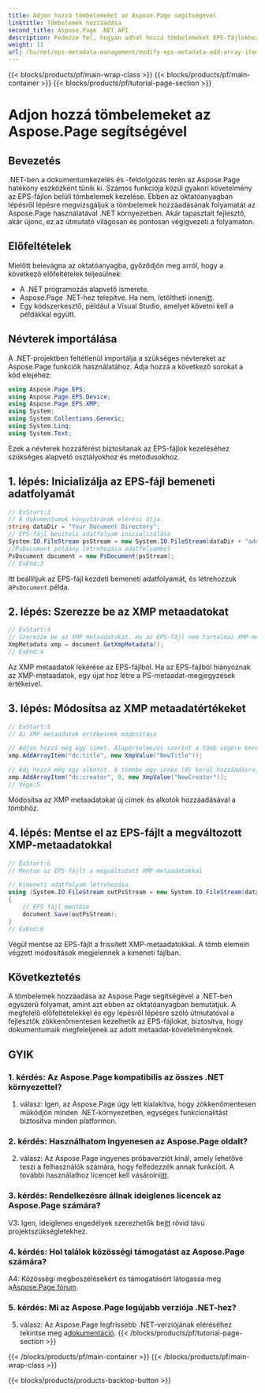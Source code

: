 ```yaml
---
title: Adjon hozzá tömbelemeket az Aspose.Page segítségével
linktitle: Tömbelemek hozzáadása
second_title: Aspose.Page .NET API
description: Fedezze fel, hogyan adhat hozzá tömbelemeket EPS-fájlokhoz az Aspose.Page for .NET használatával. Kövesse lépésről lépésre útmutatónkat a zökkenőmentes dokumentumkezeléshez.
weight: 11
url: /hu/net/eps-metadata-management/modify-eps-metadata-add-array-items/
---
```


{{< blocks/products/pf/main-wrap-class >}}
{{< blocks/products/pf/main-container >}}
{{< blocks/products/pf/tutorial-page-section >}}

# Adjon hozzá tömbelemeket az Aspose.Page segítségével

## Bevezetés

.NET-ben a dokumentumkezelés és -feldolgozás terén az Aspose.Page hatékony eszközként tűnik ki. Számos funkciója közül gyakori követelmény az EPS-fájlon belüli tömbelemek kezelése. Ebben az oktatóanyagban lépésről lépésre megvizsgáljuk a tömbelemek hozzáadásának folyamatát az Aspose.Page használatával .NET környezetben. Akár tapasztalt fejlesztő, akár újonc, ez az útmutató világosan és pontosan végigvezeti a folyamaton.

## Előfeltételek

Mielőtt belevágna az oktatóanyagba, győződjön meg arról, hogy a következő előfeltételek teljesülnek:

- A .NET programozás alapvető ismerete.
-  Aspose.Page .NET-hez telepítve. Ha nem, letöltheti innen[itt](https://releases.aspose.com/page/net/).
- Egy kódszerkesztő, például a Visual Studio, amelyet követni kell a példákkal együtt.

## Névterek importálása

A .NET-projektben feltétlenül importálja a szükséges névtereket az Aspose.Page funkciók használatához. Adja hozzá a következő sorokat a kód elejéhez:

```csharp
using Aspose.Page.EPS;
using Aspose.Page.EPS.Device;
using Aspose.Page.EPS.XMP;
using System;
using System.Collections.Generic;
using System.Linq;
using System.Text;
```

Ezek a névterek hozzáférést biztosítanak az EPS-fájlok kezeléséhez szükséges alapvető osztályokhoz és metódusokhoz.

## 1. lépés: Inicializálja az EPS-fájl bemeneti adatfolyamát

```csharp
// ExStart:3
// A dokumentumok könyvtárának elérési útja.
string dataDir = "Your Document Directory";
// EPS-fájl beviteli adatfolyam inicializálása
System.IO.FileStream psStream = new System.IO.FileStream(dataDir + "add_simple_props_input.eps", System.IO.FileMode.Open, System.IO.FileAccess.Read);
//PsDocument példány létrehozása adatfolyamból
PsDocument document = new PsDocument(psStream);            
// ExEnd:3
```

 Itt beállítjuk az EPS-fájl kezdeti bemeneti adatfolyamát, és létrehozzuk a`PsDocument` példa.

## 2. lépés: Szerezze be az XMP metaadatokat

```csharp
// ExStart:4
// Szerezze be az XMP metaadatokat. Ha az EPS-fájl nem tartalmaz XMP-metaadatokat, akkor újat kapunk, amely tele van a PS-metaadatok megjegyzéseiből származó értékekkel (%%Creator, %%CreateDate, %%Title stb.)
XmpMetadata xmp = document.GetXmpMetadata();
// ExEnd:4
```

Az XMP metaadatok lekérése az EPS-fájlból. Ha az EPS-fájlból hiányoznak az XMP-metaadatok, egy újat hoz létre a PS-metaadat-megjegyzések értékeivel.

## 3. lépés: Módosítsa az XMP metaadatértékeket

```csharp
// ExStart:5
// Az XMP metaadatok értékeinek módosítása

// Adjon hozzá még egy címet. Alapértelmezés szerint a tömb végére kerül hozzáadásra.
xmp.AddArrayItem("dc:title", new XmpValue("NewTitle"));

// Adj hozzá még egy alkotót. A tömbbe egy index (0) kerül hozzáadásra.
xmp.AddArrayItem("dc:creator", 0, new XmpValue("NewCreator"));
// Vége:5
```

Módosítsa az XMP metaadatokat új címek és alkotók hozzáadásával a tömbhöz.

## 4. lépés: Mentse el az EPS-fájlt a megváltozott XMP-metaadatokkal

```csharp
// ExStart:6
// Mentse az EPS-fájlt a megváltozott XMP-metaadatokkal

// Kimeneti adatfolyam létrehozása
using (System.IO.FileStream outPsStream = new System.IO.FileStream(dataDir + "add_array_items_output.eps", System.IO.FileMode.Create, System.IO.FileAccess.Write))
{
    // EPS fájl mentése
    document.Save(outPsStream);
}
// ExEnd:6
```

Végül mentse az EPS-fájlt a frissített XMP-metaadatokkal. A tömb elemein végzett módosítások megjelennek a kimeneti fájlban.

## Következtetés

A tömbelemek hozzáadása az Aspose.Page segítségével a .NET-ben egyszerű folyamat, amint azt ebben az oktatóanyagban bemutatjuk. A megfelelő előfeltételekkel és egy lépésről lépésre szóló útmutatóval a fejlesztők zökkenőmentesen kezelhetik az EPS-fájlokat, biztosítva, hogy dokumentumaik megfeleljenek az adott metaadat-követelményeknek.

## GYIK

### 1. kérdés: Az Aspose.Page kompatibilis az összes .NET környezettel?

1. válasz: Igen, az Aspose.Page úgy lett kialakítva, hogy zökkenőmentesen működjön minden .NET-környezetben, egységes funkcionalitást biztosítva minden platformon.

### 2. kérdés: Használhatom ingyenesen az Aspose.Page oldalt?

 2. válasz: Az Aspose.Page ingyenes próbaverziót kínál, amely lehetővé teszi a felhasználók számára, hogy felfedezzék annak funkcióit. A további használathoz licencet kell vásárolni[itt](https://purchase.aspose.com/buy).

### 3. kérdés: Rendelkezésre állnak ideiglenes licencek az Aspose.Page számára?

 V3: Igen, ideiglenes engedélyek szerezhetők be[itt](https://purchase.aspose.com/temporary-license/) rövid távú projektszükségletekhez.

### 4. kérdés: Hol találok közösségi támogatást az Aspose.Page számára?

A4: Közösségi megbeszélésekért és támogatásért látogassa meg a[Aspose.Page fórum](https://forum.aspose.com/c/page/39).

### 5. kérdés: Mi az Aspose.Page legújabb verziója .NET-hez?

 5. válasz: Az Aspose.Page legfrissebb .NET-verziójának eléréséhez tekintse meg a[dokumentáció](https://reference.aspose.com/page/net/).
{{< /blocks/products/pf/tutorial-page-section >}}

{{< /blocks/products/pf/main-container >}}
{{< /blocks/products/pf/main-wrap-class >}}

{{< blocks/products/products-backtop-button >}}
